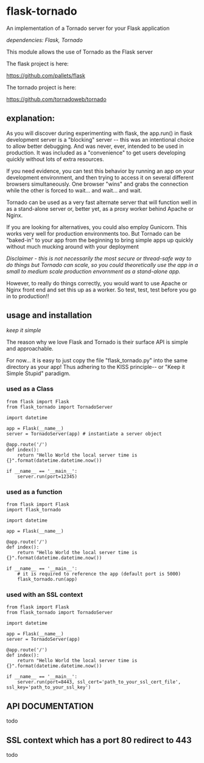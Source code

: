 # flask-tornado
An implementation of a Tornado server for your Flask application

*dependencies: Flask, Tornado*

This module allows the use of Tornado as the Flask server

The flask project is here:

https://github.com/pallets/flask

The tornado project is here:

https://github.com/tornadoweb/tornado

## explanation:

As you will discover during experimenting with flask, the app.run()
in flask development server is a "blocking" server -- this was an
intentional choice to allow better debugging.  And was never, ever, intended
to be used in production.  It was included as a "convenience" to
get users developing quickly without lots of extra resources.

If you need evidence, you can test this behavior by running an app on your development
environment, and then trying to access it on several different browsers
simultaneously.  One browser "wins" and grabs the connection while the
other is forced to wait... and wait... and wait.

Tornado can be used as a very fast alternate server that will function well in
as a stand-alone server or, better yet, as a proxy worker behind Apache or Nginx.

If you are looking for alternatives, you could also employ Gunicorn.
This works very well for production environments too.  But Tornado can
be "baked-in" to your app from the beginning to bring simple apps up quickly
without much mucking around with your deployment

*Disclaimer - this is not necessarily the most secure or thread-safe
way to do things but Tornado can scale, so you could theoretically use the app in a
small to medium scale production envornment as a stand-alone app.*

However, to really do things correctly, you would want to use Apache or
Nginx front end and set this up as a worker.  So test, test, test before you go
in to production!!

## usage and installation

*keep it simple*

The reason why we love Flask and Tornado is their surface API is simple and approachable.

For now... it is easy to just copy the file "flask_tornado.py" into the same directory
as your app! Thus adhering to the KISS principle-- or "Keep it Simple Stupid" paradigm.

### used as a Class
```
from flask import Flask
from flask_tornado import TornadoServer

import datetime

app = Flask(__name__)
server = TornadoServer(app) # instantiate a server object

@app.route('/')
def index():
    return "Hello World the local server time is {}".format(datetime.datetime.now())

if __name__ == '__main__':
    server.run(port=12345)
```

### used as a function
```
from flask import Flask
import flask_tornado

import datetime

app = Flask(__name__)

@app.route('/')
def index():
    return "Hello World the local server time is {}".format(datetime.datetime.now())

if __name__ == '__main__':
    # it is required to reference the app (default port is 5000)
    flask_tornado.run(app)
```

### used with an SSL context
```
from flask import Flask
from flask_tornado import TornadoServer

import datetime

app = Flask(__name__)
server = TornadoServer(app)

@app.route('/')
def index():
    return "Hello World the local server time is {}".format(datetime.datetime.now())

if __name__ == '__main__':
    server.run(port=8443, ssl_cert='path_to_your_ssl_cert_file', ssl_key='path_to_your_ssl_key')
```

## API DOCUMENTATION

todo

## SSL context which has a port 80 redirect to 443

todo
